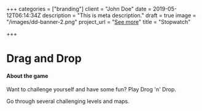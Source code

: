 +++
categories = ["branding"]
client = "John Doe"
date = 2019-05-12T06:14:34Z
description = "This is meta description."
draft = true
image = "/images/dd-banner-2.png"
project_url = "[See more](https://play.google.com/store/apps/details?id=com.azdam.ddgame)"
title = "Stopwatch"

+++
# Drag and Drop

#### About the game

Want to challenge yourself and have some fun? Play Drog 'n' Drop.  
  
Go through several challenging levels and maps.